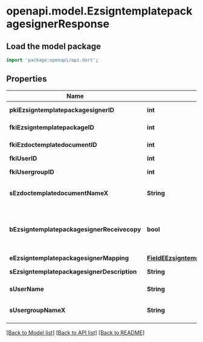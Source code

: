 # openapi.model.EzsigntemplatepackagesignerResponse

## Load the model package
```dart
import 'package:openapi/api.dart';
```

## Properties
Name | Type | Description | Notes
------------ | ------------- | ------------- | -------------
**pkiEzsigntemplatepackagesignerID** | **int** | The unique ID of the Ezsigntemplatepackagesigner | 
**fkiEzsigntemplatepackageID** | **int** | The unique ID of the Ezsigntemplatepackage | 
**fkiEzdoctemplatedocumentID** | **int** | The unique ID of the Ezdoctemplatedocument | [optional] 
**fkiUserID** | **int** | The unique ID of the User | [optional] 
**fkiUsergroupID** | **int** | The unique ID of the Usergroup | [optional] 
**sEzdoctemplatedocumentNameX** | **String** | The name of the Ezdoctemplatedocument in the language of the requester | [optional] 
**bEzsigntemplatepackagesignerReceivecopy** | **bool** | If this flag is true. The signatory will receive a copy of every signed Ezsigndocument even if it ain't required to sign the document. | [optional] 
**eEzsigntemplatepackagesignerMapping** | [**FieldEEzsigntemplatepackagesignerMapping**](FieldEEzsigntemplatepackagesignerMapping.md) |  | [optional] 
**sEzsigntemplatepackagesignerDescription** | **String** | The description of the Ezsigntemplatepackagesigner | 
**sUserName** | **String** | The description of the User in the language of the requester | [optional] 
**sUsergroupNameX** | **String** | The Name of the Usergroup in the language of the requester | [optional] 

[[Back to Model list]](../README.md#documentation-for-models) [[Back to API list]](../README.md#documentation-for-api-endpoints) [[Back to README]](../README.md)


